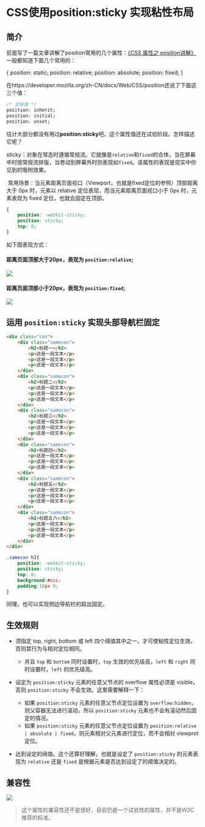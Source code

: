# CSS使用position:sticky 实现粘性布局

## 简介

前面写了一篇文章讲解了position常用的几个属性：[《CSS 属性之 position讲解》](http://www.cnblogs.com/moqiutao/p/4781830.html)
一般都知道下面几个常用的：

{ position: static; position: relative; position: absolute; position: fixed;
}

在https://developer.mozilla.org/zh\-CN/docs/Web/CSS/position还说了下面这三个值：


``` css
/* 全局值 */
position: inherit;
position: initial;
position: unset;
```

估计大部分都没有用过**position:sticky**吧。这个属性值还在试验阶段。怎样描述它呢？

sticky：对象在常态时遵循常规流。它就像是`relative`和`fixed`的合体，当在屏幕中时按常规流排版，当卷动到屏幕外时则表现如`fixed`。该属性的表现是现实中你见到的吸附效果。

 常用场景：当元素距离页面视口（Viewport，也就是fixed定位的参照）顶部距离大于 0px 时，元素以 relative 定位表现，而当元素距离页面视口小于 0px 时，元素表现为 fixed 定位，也就会固定在顶部。


``` css
{
	position: -webkit-sticky; 
	position: sticky;
	top: 0;
}
```

如下图表现方式：

#### 距离页面顶部大于20px，表现为 `position:relative`;

![](https://images2017.cnblogs.com/blog/595142/201801/595142-20180123182350022-659183544.gif)

#### 距离页面顶部小于20px，表现为 `position:fixed`;

![](https://images2017.cnblogs.com/blog/595142/201801/595142-20180123182423787-1535029845.gif)

## 运用 `position:sticky` 实现头部导航栏固定

``` html
<div class="con">
    <div class="samecon">
        <h2>标题一</h2>
        <p>这是一段文本</p>
        <p>这是一段文本</p>
        <p>这是一段文本</p>
    </div>
    <div class="samecon">
        <h2>标题二</h2>
        <p>这是一段文本</p>
        <p>这是一段文本</p>
        <p>这是一段文本</p>
    </div>
    <div class="samecon">
        <h2>标题三</h2>
        <p>这是一段文本</p>
        <p>这是一段文本</p>
        <p>这是一段文本</p>
    </div>
    <div class="samecon">
        <h2>标题四</h2>
        <p>这是一段文本</p>
        <p>这是一段文本</p>
        <p>这是一段文本</p>
    </div>
    <div class="samecon">
        <h2>标题五</h2>
        <p>这是一段文本</p>
        <p>这是一段文本</p>
        <p>这是一段文本</p>
    </div>
    <div class="samecon">
        <h2>标题五六</h2>
        <p>这是一段文本</p>
        <p>这是一段文本</p>
        <p>这是一段文本</p>
    </div>
</div>
```

``` css
.samecon h2{
    position: -webkit-sticky;
    position: sticky;
    top: 0;
    background:#ccc;
    padding:10px 0;
}
```

同理，也可以实现侧边导航栏的超出固定。

## 生效规则

*   须指定 top, right, bottom 或 left 四个阈值其中之一，才可使粘性定位生效。否则其行为与相对定位相同。

    *   并且 `top` 和 `bottom` 同时设置时，`top` 生效的优先级高，`left` 和 `right` 同时设置时，`left` 的优先级高。
*   设定为 `position:sticky` 元素的任意父节点的 overflow 属性必须是 visible，否则 `position:sticky` 不会生效。这里需要解释一下：

    *   如果 `position:sticky` 元素的任意父节点定位设置为 `overflow:hidden`，则父容器无法进行滚动，所以 `position:sticky` 元素也不会有滚动然后固定的情况。
    *   如果 `position:sticky` 元素的任意父节点定位设置为 `position:relative | absolute | fixed`，则元素相对父元素进行定位，而不会相对 viewprot 定位。
*   达到设定的阀值。这个还算好理解，也就是设定了 `position:sticky` 的元素表现为 `relative` 还是 `fixed` 是根据元素是否达到设定了的阈值决定的。

## 兼容性

![](https://images2017.cnblogs.com/blog/595142/201801/595142-20180123183017725-654063927.png)

> 这个属性的兼容性还不是很好，目前仍是一个试验性的属性，并不是W3C推荐的标准。

